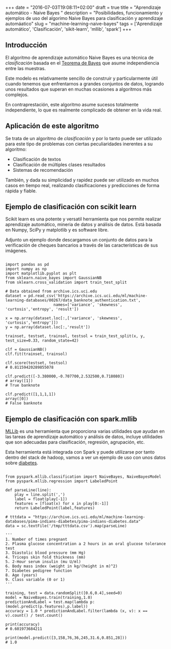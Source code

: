 +++
date = "2016-07-03T19:08:11+02:00"
draft = true
title = "Aprendizaje automático - Naive Bayes "
description = "Posibilidades, funcionamiento y ejemplos de uso del algorimo Naive Bayes para clasificación y aprendizaje automáatico"
slug = "machine-learning-naive-bayes"
tags = ['Aprendizaje automático', 'Clasificación', 'sikit-learn', 'mllib', 'spark']
+++

## Introducción

El algoritmo de aprendizaje automático Naive Bayes es una técnica de *clasificación* basada en el [Teorema de Bayes](https://es.wikipedia.org/wiki/Teorema_de_Bayes) que asume independiencia entre las muestras.

Este modelo es relativamente sencillo de construir y particularmente útil cuando tenemos que enfrentarnos a grandes conjuntos de datos, logrando unos resultados que superan en muchas ocasiones a algoritmos más complejos.

En contraprestación, este algoritmo asume sucesos totalmente independiente, lo que es realmente complicado de obtener en la vida real.

## Aplicación de este algoritmo

Se trata de un algoritmo de *clasificación* y por lo tanto puede ser utilizado para este tipo de problemas con ciertas peculiaridades inerentes a su algoritmo:

* Clasificación de textos
* Clasificación de múltiples clases resultados
* Sistemas de recomendación

También, y dada su simplicidad y rapidez puede ser utilizado en muchos casos en tiempo real, realizando clasificaciones y predicciones de forma rápida y fiable.

## Ejemplo de clasificación con scikit learn

Scikit learn es una potente y versatil herramienta que nos permite realizar aprendizaje automático, mineria de datos y análisis de datos. Está basada en Numpy, SciPy y matplotlib y es software libre.

Adjunto un ejemplo donde descargamos un conjunto de datos para la verificación de cheques bancarios a través de las características de sus imágenes.

```pyt

import pandas as pd
import numpy as np
import matplotlib.pyplot as plt
from sklearn.naive_bayes import GaussianNB
from sklearn.cross_validation import train_test_split

# Data obtained from archive.ics.uci.edu
dataset = pd.read_csv('https://archive.ics.uci.edu/ml/machine-learning-databases/00267/data_banknote_authentication.txt',
                     names=['variance', 'skewness', 'curtosis','entropy', 'result'])

x = np.array(dataset.loc[:,['variance', 'skewness', 'curtosis','entropy']])
y = np.array(dataset.loc[:,'result'])

trainset, testset, trainsol, testsol = train_test_split(x, y, test_size=0.33, random_state=42)

clf = GaussianNB()
clf.fit(trainset, trainsol)

clf.score(testset, testsol)
# 0.81159420289855078

clf.predict([-3.380000,-0.707700,2.532500,0.718080])
# array([1])
# True banknote

clf.predict([1,1,1,1])
array([0])
# False banknote
```

## Ejemplo de clasificación con spark.mllib

[MLLib](http://spark.apache.org/mllib/) es una herramienta que proporciona varias utilidades que ayudan en las tareas de aprendizaje automático y análisis de datos, incluye utilidades que son adecuadas para clasificación, regresión, agrupación, etc.

Esta herramienta está integrada con Spark y puede utilizarse por tanto dentro del stack de hadoop, vamos a ver un ejemplo de uso con unos datos sobre [diabetes](https://archive.ics.uci.edu/ml/datasets/Pima+Indians+Diabetes).

```pyt

from pyspark.mllib.classification import NaiveBayes, NaiveBayesModel
from pyspark.mllib.regression import LabeledPoint

def parseLine(line):
    play = line.split(',')
    label = float(play[-1])
    features = [float(x) for x in play[0:-1]]
    return LabeledPoint(label,features)

# tttdata = "https://archive.ics.uci.edu/ml/machine-learning-databases/pima-indians-diabetes/pima-indians-diabetes.data"
data = sc.textFile('/tmp/tttdata.csv').map(parseLine)

'''
1. Number of times pregnant
2. Plasma glucose concentration a 2 hours in an oral glucose tolerance test
3. Diastolic blood pressure (mm Hg)
4. Triceps skin fold thickness (mm)
5. 2-Hour serum insulin (mu U/ml)
6. Body mass index (weight in kg/(height in m)^2)
7. Diabetes pedigree function
8. Age (years)
9. Class variable (0 or 1)
'''

training, test = data.randomSplit([0.6,0.4],seed=0)
model = NaiveBayes.train(training,1.0)
predictionAndLabel = test.map(lambda p: (model.predict(p.features),p.label))
accuracy = 1.0 * predictionAndLabel.filter(lambda (x, v): x == v).count() / test.count()

print(accuracy)
# 0.601973684211

print(model.predict([3,158,76,36,245,31.6,0.851,28]))
# 1.0
```
